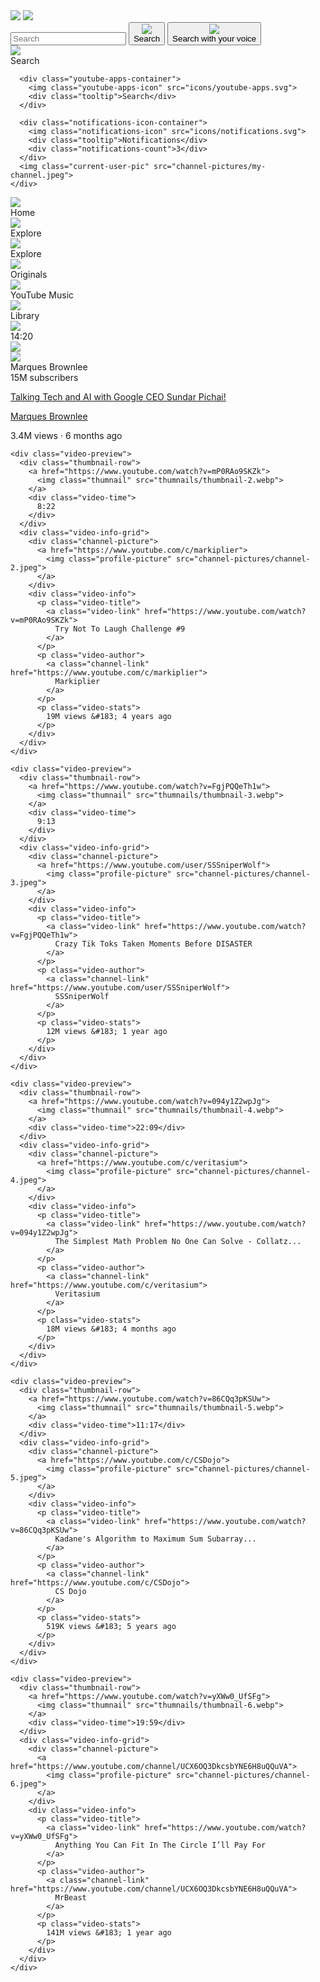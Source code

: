<!DOCTYPE html>
<html>

<head>
  <title>Youtube.com Clone</title>

  <link rel="preconnect" href="https://fonts.googleapis.com">
  <link rel="preconnect" href="https://fonts.gstatic.com" crossorigin>
  <link href="https://fonts.googleapis.com/css2?family=Roboto:ital,wght@0,500;0,700;1,400&display=swap"
    rel="stylesheet">

  <link rel="stylesheet" href="styles/video.css">
  <link rel="stylesheet" href="styles/general.css">
  <link rel="stylesheet" href="styles/header.css">
  <link rel="stylesheet" href="styles/sidebar.css">
</head>

<body>
  <div class="header">
    <div class="left-section">
      <img class="hamburger-menu" src="icons/hamburger-menu.svg">
      <img class="youtube-logo" src="icons/youtube-logo.svg">
    </div>
    <div class="middle-section">
      <input class="search-bar" type="text" placeholder="Search">
      <button class="search-button">
        <img class="search-icon" src="icons/search.svg">
        <div class="tooltip">Search</div>
      </button>
      <button class="voice-search-button">
        <img class="voice-search-icon" src="icons/voice-search-icon.svg">
        <div class="tooltip">Search with your voice</div>
      </button>
    </div>
    <div class="right-section">
      <div class="upload-icon-container">
        <img class="upload-icon" src="icons/upload.svg">
        <div class="tooltip">Search</div>
      </div>

      <div class="youtube-apps-container">
        <img class="youtube-apps-icon" src="icons/youtube-apps.svg">
        <div class="tooltip">Search</div>
      </div>

      <div class="notifications-icon-container">
        <img class="notifications-icon" src="icons/notifications.svg">
        <div class="tooltip">Notifications</div>
        <div class="notifications-count">3</div>
      </div>
      <img class="current-user-pic" src="channel-pictures/my-channel.jpeg">
    </div>
  </div>

  <div class="sidebar">
    <div class="sidebar-link">
      <img src="icons/home.svg">
      <div>Home</div>
    </div>
    <div class="sidebar-link">
      <img src="icons/explore.svg">
      <div>Explore</div>
    </div>
    <div class="sidebar-link">
      <img src="icons/subscriptions.svg">
      <div>Explore</div>
    </div>
    <div class="sidebar-link">
      <img src="icons/originals.svg">
      <div>Originals</div>
    </div>
    <div class="sidebar-link">
      <img src="icons/youtube-music.svg">
      <div>YouTube Music</div>
    </div>
    <div class="sidebar-link">
      <img src="icons/library.svg">
      <div>Library</div>
    </div>
  </div>

  <div class="video-grid">
    <div class="video-preview">
      <div class="thumbnail-row">
        <a href="https://www.youtube.com/watch?v=n2RNcPRtAiY">
          <img class="thumnail" src="thumnails/thumbnail-1.webp">
        </a>
        <div class="video-time">
          14:20
        </div>
      </div>
      <div class="video-info-grid">
        <div class="channel-picture">
          <div class="channel-pic-wrap">
            <a href="https://www.youtube.com/c/mkbhd">
              <img class="profile-picture" src="channel-pictures/channel-1.jpeg">
            </a>
            <div class="tooltip">
              <img class="tooltip-author-pic" src="channel-pictures/channel-1.jpeg">
              <div class="tooltip-info">
                <div class="channel-name">
                  Marques Brownlee
                </div>
                <div class="subscriber-count">
                  15M subscribers
                </div>
              </div>
            </div>
          </div>
        </div>
        <div class="video-info">
          <p class="video-title">
            <a class="video-link" href="https://www.youtube.com/watch?v=n2RNcPRtAiY">
              Talking Tech and AI with Google CEO Sundar Pichai!
            </a>
          </p>
          <p class="video-author">
            <a class="channel-link" href="https://www.youtube.com/c/mkbhd">
              Marques Brownlee              
            </a>
          </p>
          <p class="video-stats">
            3.4M views &#183; 6 months ago
          </p>
        </div>
      </div>
    </div>

    <div class="video-preview">
      <div class="thumbnail-row">
        <a href="https://www.youtube.com/watch?v=mP0RAo9SKZk">
          <img class="thumnail" src="thumnails/thumbnail-2.webp">
        </a>
        <div class="video-time">
          8:22
        </div>
      </div>
      <div class="video-info-grid">
        <div class="channel-picture">
          <a href="https://www.youtube.com/c/markiplier">
            <img class="profile-picture" src="channel-pictures/channel-2.jpeg">
          </a>
        </div>
        <div class="video-info">
          <p class="video-title">
            <a class="video-link" href="https://www.youtube.com/watch?v=mP0RAo9SKZk">
              Try Not To Laugh Challenge #9
            </a>
          </p>
          <p class="video-author">
            <a class="channel-link" href="https://www.youtube.com/c/markiplier">
              Markiplier
            </a>
          </p>
          <p class="video-stats">
            19M views &#183; 4 years ago
          </p>
        </div>
      </div>
    </div>

    <div class="video-preview">
      <div class="thumbnail-row">
        <a href="https://www.youtube.com/watch?v=FgjPQQeTh1w">
          <img class="thumnail" src="thumnails/thumbnail-3.webp">
        </a>
        <div class="video-time">
          9:13
        </div>
      </div>
      <div class="video-info-grid">
        <div class="channel-picture">
          <a href="https://www.youtube.com/user/SSSniperWolf">
            <img class="profile-picture" src="channel-pictures/channel-3.jpeg">
          </a>
        </div>
        <div class="video-info">
          <p class="video-title">
            <a class="video-link" href="https://www.youtube.com/watch?v=FgjPQQeTh1w">
              Crazy Tik Toks Taken Moments Before DISASTER
            </a>
          </p>
          <p class="video-author">
            <a class="channel-link" href="https://www.youtube.com/user/SSSniperWolf">
              SSSniperWolf
            </a>
          </p>
          <p class="video-stats">
            12M views &#183; 1 year ago
          </p>
        </div>
      </div>
    </div>

    <div class="video-preview">
      <div class="thumbnail-row">
        <a href="https://www.youtube.com/watch?v=094y1Z2wpJg">
          <img class="thumnail" src="thumnails/thumbnail-4.webp">
        </a>
        <div class="video-time">22:09</div>
      </div>
      <div class="video-info-grid">
        <div class="channel-picture">
          <a href="https://www.youtube.com/c/veritasium">
            <img class="profile-picture" src="channel-pictures/channel-4.jpeg">
          </a>
        </div>
        <div class="video-info">
          <p class="video-title">
            <a class="video-link" href="https://www.youtube.com/watch?v=094y1Z2wpJg">
              The Simplest Math Problem No One Can Solve - Collatz...
            </a>
          </p>
          <p class="video-author">
            <a class="channel-link" href="https://www.youtube.com/c/veritasium">
              Veritasium
            </a>
          </p>
          <p class="video-stats">
            18M views &#183; 4 months ago
          </p>
        </div>
      </div>
    </div>

    <div class="video-preview">
      <div class="thumbnail-row">
        <a href="https://www.youtube.com/watch?v=86CQq3pKSUw">
          <img class="thumnail" src="thumnails/thumbnail-5.webp">
        </a>
        <div class="video-time">11:17</div>
      </div>
      <div class="video-info-grid">
        <div class="channel-picture">
          <a href="https://www.youtube.com/c/CSDojo">
            <img class="profile-picture" src="channel-pictures/channel-5.jpeg">
          </a>
        </div>
        <div class="video-info">
          <p class="video-title">
            <a class="video-link" href="https://www.youtube.com/watch?v=86CQq3pKSUw">
              Kadane's Algorithm to Maximum Sum Subarray...
            </a>
          </p>
          <p class="video-author">
            <a class="channel-link" href="https://www.youtube.com/c/CSDojo">
              CS Dojo
            </a>
          </p>
          <p class="video-stats">
            519K views &#183; 5 years ago
          </p>
        </div>
      </div>
    </div>

    <div class="video-preview">
      <div class="thumbnail-row">
        <a href="https://www.youtube.com/watch?v=yXWw0_UfSFg">
          <img class="thumnail" src="thumnails/thumbnail-6.webp">
        </a>
        <div class="video-time">19:59</div>
      </div>
      <div class="video-info-grid">
        <div class="channel-picture">
          <a href="https://www.youtube.com/channel/UCX6OQ3DkcsbYNE6H8uQQuVA">
            <img class="profile-picture" src="channel-pictures/channel-6.jpeg">
          </a>
        </div>
        <div class="video-info">
          <p class="video-title">
            <a class="video-link" href="https://www.youtube.com/watch?v=yXWw0_UfSFg">
              Anything You Can Fit In The Circle I’ll Pay For
            </a>
          </p>
          <p class="video-author">
            <a class="channel-link" href="https://www.youtube.com/channel/UCX6OQ3DkcsbYNE6H8uQQuVA">
              MrBeast
            </a>
          </p>
          <p class="video-stats">
            141M views &#183; 1 year ago
          </p>
        </div>
      </div>
    </div>
  </div>
</body>

</html>
